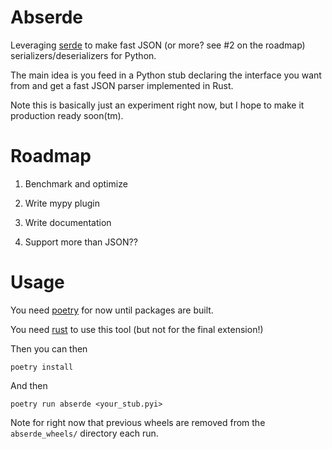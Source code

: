 # Abserde

Leveraging [serde](https://serde.rs/) to make fast JSON (or more? see #2 on the roadmap) serializers/deserializers for Python.

The main idea is you feed in a Python stub declaring the interface you want from  and get a fast JSON parser implemented in Rust.

Note this is basically just an experiment right now, but I hope to make it production ready soon(tm).


# Roadmap

1. Benchmark and optimize

2. Write mypy plugin

3. Write documentation

999. Support more than JSON??

# Usage

You need [poetry](https://github.com/sdispater/poetry#installation) for now until packages are built.

You need [rust](https://rustup.rs/) to use this tool (but not for the final extension!)

Then you can then
```
poetry install
```

And then

```
poetry run abserde <your_stub.pyi>
```

Note for right now that previous wheels are removed from the `abserde_wheels/` directory each run.
